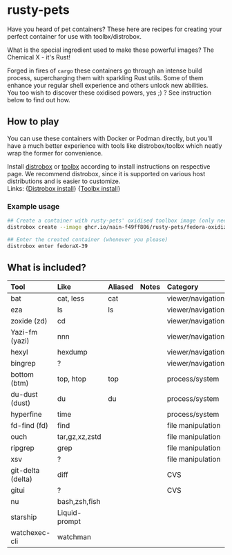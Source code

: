 # rusty-pets

Have you heard of pet containers?
These here are recipes for creating your perfect container for use with toolbx/distrobox.

What is the special ingredient used to make these powerful images?
The Chemical X - it's Rust!

Forged in fires of `cargo` these containers go through an intense build process, supercharging them
with sparkling Rust utils. Some of them enhance your regular shell experience and others unlock new abilities.  
You too wish to discover these oxidised powers, yes ;) ? See instruction below to find out how.


## How to play

You can use these containers with Docker or Podman directly, but you'll have a much better experience
with tools like distrobox/toolbx which neatly wrap the former for convenience.

Install [distrobox] or [toolbx] according to install instructions on respective page.
We recommend distrobox, since it is supported on various host distributions and is easier to customize.  
Links: {[Distrobox install]} {[Toolbx install]}

[distrobox]: https://distrobox.it
[toolbx]: https://containertoolbx.org/
[Distrobox install]: https://github.com/89luca89/distrobox?tab=readme-ov-file#installation
[Toolbx install]: https://containertoolbx.org/install/


### Example usage

```bash
## Create a container with rusty-pets' oxidised toolbox image (only need to do this once)
distrobox create --image ghcr.io/nain-f49ff806/rusty-pets/fedora-oxidized.toolbox:latest --name fedoraX-39

## Enter the created container (whenever you please)
distrobox enter fedoraX-39
```


## What is included?

| Tool              | Like           | Aliased | Notes | Category          |
| :---------------- | :------------- | :------ | :---- | :---------------- |
| bat               | cat, less      | cat     |       | viewer/navigation |
| eza               | ls             | ls      |       | viewer/navigation |
| zoxide (zd)       | cd             |         |       | viewer/navigation |
| Yazi-fm (yazi)    | nnn            |         |       | viewer/navigation |
| hexyl             | hexdump        |         |       | viewer/navigation |
| bingrep           | ?              |         |       | viewer/navigation |
| bottom (btm)      | top, htop      | top     |       | process/system    |
| du-dust (dust)    | du             | du      |       | process/system    |
| hyperfine         | time           |         |       | process/system    |
| fd-find (fd)      | find           |         |       | file manipulation |
| ouch              | tar,gz,xz,zstd |         |       | file manipulation |
| ripgrep           | grep           |         |       | file manipulation |
| xsv               | ?              |         |       | file manipulation |
| git-delta (delta) | diff           |         |       | CVS               |
| gitui             | ?              |         |       | CVS               |
| nu                | bash,zsh,fish  |         |       |                   |
| starship          | Liquid-prompt  |         |       |                   |
| watchexec-cli     | watchman       |         |       |                   |

